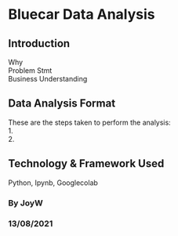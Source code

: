# Bluecar Data Analysis

## Introduction
Why  
Problem Stmt  
Business Understanding
## Data Analysis Format
These are the steps taken to perform the analysis:  
1.  
2.

## Technology & Framework Used
Python, Ipynb, Googlecolab

### By JoyW 
### 13/08/2021

